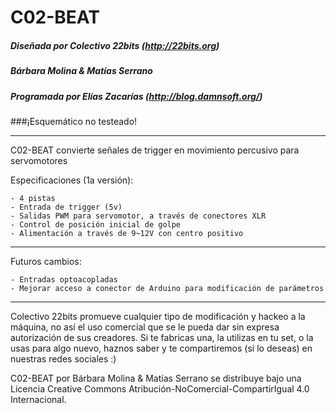 
# C02-BEAT

##### Diseñada por Colectivo 22bits (http://22bits.org)
##### Bárbara Molina & Matías Serrano
##### Programada por Elías Zacarías (http://blog.damnsoft.org/)

###¡Esquemático no testeado!

_______________________

C02-BEAT convierte señales de trigger en movimiento percusivo para servomotores

  Especificaciones (1a versión):

    - 4 pistas 
    - Entrada de trigger (5v)
    - Salidas PWM para servomotor, a través de conectores XLR
    - Control de posición inicial de golpe
    - Alimentación a través de 9~12V con centro positivo
        
_______________________

Futuros cambios:

    - Entradas optoacopladas
    - Mejorar acceso a conector de Arduino para modificación de parámetros
    
_______________________

Colectivo 22bits promueve cualquier tipo de modificación y hackeo a la máquina, no así el uso comercial que se le pueda dar sin expresa autorización de sus creadores. Si te fabricas una, la utilizas en tu set, o la usas para algo nuevo, haznos saber y te compartiremos (si lo deseas) en nuestras redes sociales :)    

C02-BEAT por Bárbara Molina & Matías Serrano se distribuye bajo una Licencia Creative Commons Atribución-NoComercial-CompartirIgual 4.0 Internacional.    
